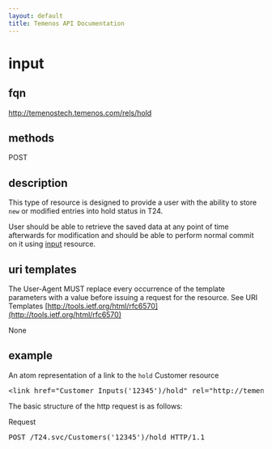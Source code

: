 ```yaml
---
layout: default
title: Temenos API Documentation
---
```


# input

## fqn
http://temenostech.temenos.com/rels/hold

## methods
POST

## description
This type of resource is designed to provide a user with the ability to store `new` or modified entries into hold status in T24.

User should be able to retrieve the saved data at any point of time afterwards for modification and should be able to perform normal commit on it using [input](input) resource. 


## uri templates
The User-Agent MUST replace every occurrence of the template parameters with a value before issuing a request for the resource.  See URI Templates [http://tools.ietf.org/html/rfc6570](http://tools.ietf.org/html/rfc6570)

None


## example
An atom representation of a link to the `hold` Customer resource
<pre>
&lt;link href="Customer_Inputs('12345')/hold" rel="http://temenostech.temenos.com/rels/hold" type="application/atom+xml;type=entry" title="hold record" hreflang="en" length="0" /&gt;
</pre>

The basic structure of the http request is as follows:

Request
<pre>
POST /T24.svc/Customers('12345')/hold HTTP/1.1
</pre>